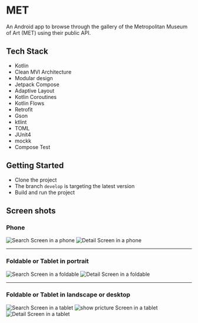 # MET
An Android app to browse through the gallery of the Metropolitan
Museum of Art (MET) using their public API.

## Tech Stack

- Kotlin
- Clean MVI Architecture
- Modular design
- Jetpack Compose
- Adaptive Layout
- Kotlin Coroutines
- Kotlin Flows
- Retrofit
- Gson
- ktlint
- TOML
- JUnit4
- mockk
- Compose Test

## Getting Started
- Clone the project 
- The branch `develop` is targeting the latest version
- Build and run the project

## Screen shots

### Phone
![Search Screen in a phone](docs/images/search_phone.png "Search Screen in a phone") ![Detail Screen in a phone](docs/images/detail_phone.png "Detail Screen in a phone") 

-----------------------------------

### Foldable or Tablet in portrait
![Search Screen in a foldable](docs/images/search_foldable.png "Search Screen in a foldable") ![Detail Screen in a foldable](docs/images/detail_foldable.png "Detail Screen in a foldable") 

-----------------------------------

### Foldable or Tablet in landscape or desktop
![Search Screen in a tablet](docs/images/search_tablet.png "Search Screen in a tablet") ![show pricture Screen in a tablet](docs/images/show_picture_tablet.png "show pricture Screen in a tablet") ![Detail Screen in a tablet](docs/images/detail_tablet.png "Detail Screen in a tablet") 
